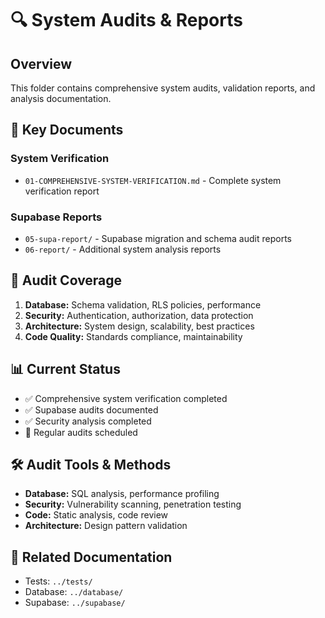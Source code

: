 # 🔍 System Audits & Reports

## Overview
This folder contains comprehensive system audits, validation reports, and analysis documentation.

## 📁 Key Documents

### System Verification
- `01-COMPREHENSIVE-SYSTEM-VERIFICATION.md` - Complete system verification report

### Supabase Reports
- `05-supa-report/` - Supabase migration and schema audit reports
- `06-report/` - Additional system analysis reports

## 🎯 Audit Coverage
1. **Database:** Schema validation, RLS policies, performance
2. **Security:** Authentication, authorization, data protection
3. **Architecture:** System design, scalability, best practices
4. **Code Quality:** Standards compliance, maintainability

## 📊 Current Status
- ✅ Comprehensive system verification completed
- ✅ Supabase audits documented
- ✅ Security analysis completed
- 🔄 Regular audits scheduled

## 🛠️ Audit Tools & Methods
- **Database:** SQL analysis, performance profiling
- **Security:** Vulnerability scanning, penetration testing
- **Code:** Static analysis, code review
- **Architecture:** Design pattern validation

## 🔗 Related Documentation
- Tests: `../tests/`
- Database: `../database/`
- Supabase: `../supabase/`